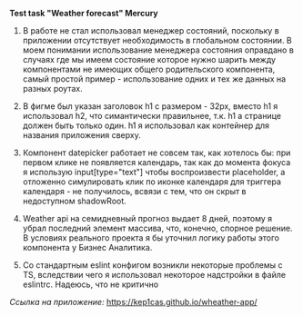 ****Test task "Weather forecast" Mercury****

1. В работе не стал использовал менеджер состояний, поскольку в 
приложении отсутствует необходимость в глобальном состоянии. В моем понимании использование менеджера состояния оправдано
в случаях где мы имеем состояние которое нужно шарить между компонентами не имеющих общего родительского компонента, самый простой пример - использование одних и тех же данных на разных роутах.

2. В фигме был указан заголовок h1 с размером - 32px, вместо h1 я использовал h2, что симантически правильнее, т.к. h1 а странице должен быть только один. h1 я использовал как контейнер для названия приложения сверху.

3. Компонент datepicker работает не совсем так, как хотелось бы: при первом клике не появляется календарь, так как до момента фокуса я использую input[type="text"]
чтобы воспроизвести placeholder, а отложенно симулировать клик по иконке календаря для триггера календаря - не получилось, всвязи с тем, что он скрыт в недоступном shadowRoot.

4. Weather api на семидневный прогноз выдает 8 дней, поэтому я убрал последний элемент массива, что, конечно, спорное решение. В условиях реального проекта я бы уточнил логику работы этого компонента у Бизнес Аналитика.

5. Со стандартным eslint конфигом возникли некоторые проблемы с TS, вследствии чего я использовал некоторое надстройки в файле eslintrc. Надеюсь, что не критично


*Ссылка на приложение:* https://kep1cas.github.io/wheather-app/
